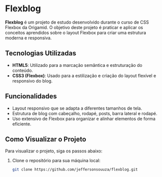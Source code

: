 # Flexblog

**Flexblog** é um projeto de estudo desenvolvido durante o curso de CSS Flexbox da Origamid. O objetivo deste projeto é praticar e aplicar os conceitos aprendidos sobre o layout Flexbox para criar uma estrutura moderna e responsiva.

## Tecnologias Utilizadas

- **HTML5**: Utilizado para a marcação semântica e estruturação do conteúdo.
- **CSS3 (Flexbox)**: Usado para a estilização e criação do layout flexível e responsivo do blog.

## Funcionalidades

- Layout responsivo que se adapta a diferentes tamanhos de tela.
- Estrutura de blog com cabeçalho, rodapé, posts, barra lateral e rodapé.
- Uso extensivo de Flexbox para organizar e alinhar elementos de forma eficiente.

## Como Visualizar o Projeto

Para visualizar o projeto, siga os passos abaixo:

1. Clone o repositório para sua máquina local:

   ```bash
   git clone https://github.com/jeffersonsouuza/flexblog.git
   ```
